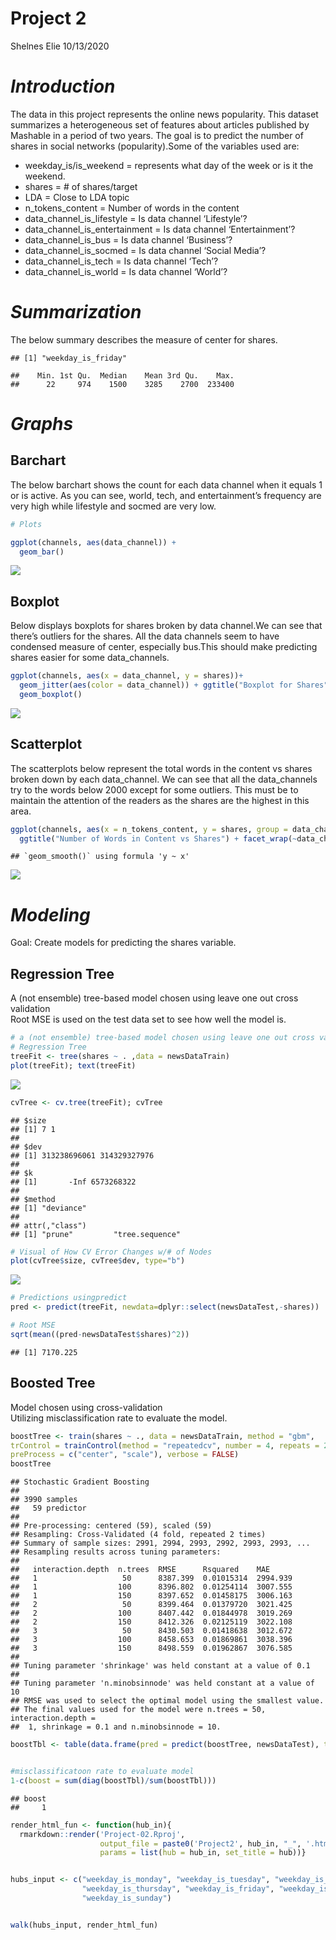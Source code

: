 Project 2
================
Shelnes Elie
10/13/2020

# *Introduction*

The data in this project represents the online news popularity. This
dataset summarizes a heterogeneous set of features about articles
published by Mashable in a period of two years. The goal is to predict
the number of shares in social networks (popularity).Some of the
variables used are:

  - weekday\_is/is\_weekend = represents what day of the week or is it
    the weekend.  
  - shares = \# of shares/target  
  - LDA = Close to LDA topic  
  - n\_tokens\_content = Number of words in the content  
  - data\_channel\_is\_lifestyle = Is data channel ‘Lifestyle’?  
  - data\_channel\_is\_entertainment = Is data channel
    ‘Entertainment’?  
  - data\_channel\_is\_bus = Is data channel ‘Business’?  
  - data\_channel\_is\_socmed = Is data channel ‘Social Media’?  
  - data\_channel\_is\_tech = Is data channel ‘Tech’?  
  - data\_channel\_is\_world = Is data channel ‘World’?

# *Summarization*

The below summary describes the measure of center for shares.

    ## [1] "weekday_is_friday"

    ##    Min. 1st Qu.  Median    Mean 3rd Qu.    Max. 
    ##      22     974    1500    3285    2700  233400

# *Graphs*

## Barchart

The below barchart shows the count for each data channel when it equals
1 or is active. As you can see, world, tech, and entertainment’s
frequency are very high while lifestyle and socmed are very low.

``` r
# Plots

ggplot(channels, aes(data_channel)) +
  geom_bar()
```

![](Project02_files/figure-gfm/plot1-1.png)<!-- -->

## Boxplot

Below displays boxplots for shares broken by data channel.We can see
that there’s outliers for the shares. All the data channels seem to have
condensed measure of center, especially bus.This should make predicting
shares easier for some data\_channels.

``` r
ggplot(channels, aes(x = data_channel, y = shares))+ 
  geom_jitter(aes(color = data_channel)) + ggtitle("Boxplot for Shares") + 
  geom_boxplot() 
```

![](Project02_files/figure-gfm/plot2-1.png)<!-- -->

## Scatterplot

The scatterplots below represent the total words in the content vs
shares broken down by each data\_channel. We can see that all the
data\_channels try to the words below 2000 except for some outliers.
This must be to maintain the attention of the readers as the shares are
the highest in this area.

``` r
ggplot(channels, aes(x = n_tokens_content, y = shares, group = data_channel)) + geom_point(aes(color = data_channel)) + geom_smooth(method = 'lm', color = 'green') +
  ggtitle("Number of Words in Content vs Shares") + facet_wrap(~data_channel)
```

    ## `geom_smooth()` using formula 'y ~ x'

![](Project02_files/figure-gfm/plot3-1.png)<!-- -->

# *Modeling*

Goal: Create models for predicting the shares variable.

## Regression Tree

A (not ensemble) tree-based model chosen using leave one out cross
validation  
Root MSE is used on the test data set to see how well the model is.

``` r
# a (not ensemble) tree-based model chosen using leave one out cross validation
# Regression Tree
treeFit <- tree(shares ~ . ,data = newsDataTrain)
plot(treeFit); text(treeFit)
```

![](Project02_files/figure-gfm/regressiontree-1.png)<!-- -->

``` r
cvTree <- cv.tree(treeFit); cvTree
```

    ## $size
    ## [1] 7 1
    ## 
    ## $dev
    ## [1] 313238696061 314329327976
    ## 
    ## $k
    ## [1]       -Inf 6573268322
    ## 
    ## $method
    ## [1] "deviance"
    ## 
    ## attr(,"class")
    ## [1] "prune"         "tree.sequence"

``` r
# Visual of How CV Error Changes w/# of Nodes
plot(cvTree$size, cvTree$dev, type="b")
```

![](Project02_files/figure-gfm/regressiontree-2.png)<!-- -->

``` r
# Predictions usingpredict
pred <- predict(treeFit, newdata=dplyr::select(newsDataTest,-shares))

# Root MSE
sqrt(mean((pred-newsDataTest$shares)^2))
```

    ## [1] 7170.225

## Boosted Tree

Model chosen using cross-validation  
Utilizing misclassification rate to evaluate the model.

``` r
boostTree <- train(shares ~ ., data = newsDataTrain, method = "gbm",
trControl = trainControl(method = "repeatedcv", number = 4, repeats = 2),
preProcess = c("center", "scale"), verbose = FALSE)
boostTree
```

    ## Stochastic Gradient Boosting 
    ## 
    ## 3990 samples
    ##   59 predictor
    ## 
    ## Pre-processing: centered (59), scaled (59) 
    ## Resampling: Cross-Validated (4 fold, repeated 2 times) 
    ## Summary of sample sizes: 2991, 2994, 2993, 2992, 2993, 2993, ... 
    ## Resampling results across tuning parameters:
    ## 
    ##   interaction.depth  n.trees  RMSE      Rsquared    MAE     
    ##   1                   50      8387.399  0.01015314  2994.939
    ##   1                  100      8396.802  0.01254114  3007.555
    ##   1                  150      8397.652  0.01458175  3006.163
    ##   2                   50      8399.464  0.01379720  3021.425
    ##   2                  100      8407.442  0.01844978  3019.269
    ##   2                  150      8412.326  0.02125119  3022.108
    ##   3                   50      8430.503  0.01418638  3012.672
    ##   3                  100      8458.653  0.01869861  3038.396
    ##   3                  150      8498.559  0.01962867  3076.585
    ## 
    ## Tuning parameter 'shrinkage' was held constant at a value of 0.1
    ## 
    ## Tuning parameter 'n.minobsinnode' was held constant at a value of 10
    ## RMSE was used to select the optimal model using the smallest value.
    ## The final values used for the model were n.trees = 50, interaction.depth =
    ##  1, shrinkage = 0.1 and n.minobsinnode = 10.

``` r
boostTbl <- table(data.frame(pred = predict(boostTree, newsDataTest), true = newsDataTest$shares))


#misclassificatoon rate to evaluate model
1-c(boost = sum(diag(boostTbl)/sum(boostTbl)))
```

    ## boost 
    ##     1

``` r
render_html_fun <- function(hub_in){
  rmarkdown::render('Project-02.Rproj',
                    output_file = paste0('Project2', hub_in, "_", '.html'),
                    params = list(hub = hub_in, set_title = hub))}


hubs_input <- c("weekday_is_monday", "weekday_is_tuesday", "weekday_is_wednesday", 
                "weekday_is_thursday", "weekday_is_friday", "weekday_is_saturday", 
                "weekday_is_sunday")


walk(hubs_input, render_html_fun)
```
